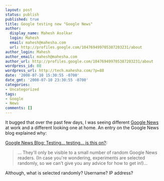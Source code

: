 ```yaml
---
layout: post
status: publish
published: true
title: Google testing new "Google News"
author:
  display_name: Mahesh Asolkar
  login: Mahesh
  email: mahesh@mahesha.com
  url: http://profiles.google.com/104769499705387203231/about
author_login: Mahesh
author_email: mahesh@mahesha.com
author_url: http://profiles.google.com/104769499705387203231/about
wordpress_id: 88
wordpress_url: http://tech.mahesha.com/?p=88
date: '2008-07-10 15:30:55 -0700'
date_gmt: '2008-07-10 23:30:55 -0700'
categories:
- Uncategorized
tags:
- Google
- News
comments: []
---
```

<p>It bugged that over the past few days, I was seeing different <a href="http://news.google.com/" title="Google News">Google News</a> at work and a different looking one at home. An entry on the Google News blog explained why:</p>
<p><a href="http://googlenewsblog.blogspot.com/2008/06/testing-testing-is-this-on.html#links">Google News Blog: Testing... testing... is this on?</a>:<br />
<blockquote>... They'll only be visible to a small number of random Google News readers. (In case you're wondering, experiments are selected randomly, so we can't give you any advice for how to get in!)...</p></blockquote>
<p>Although, what is selected randomly? Username? IP address?</p>

